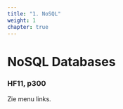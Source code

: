 ```yaml
---
title: "1. NoSQL"
weight: 1
chapter: true
---
```


# NoSQL Databases

### HF11, p300

Zie menu links.